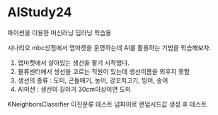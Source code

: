 # AIStudy24
파이썬을 이용한 머신러닝 딥러닝 학습용

시나리오
mbc상점에서 앱마켓을 운영하는데 AI를 활용하는 기법을 학습해보자.

1. 앱마켓에서 살아있는 생선을 팔기 시작했다.
2. 물류센터에서 생선을 고르는 직원이 있는데 생선이름을 외우지 못함
3. 생선의 종류 : 도미, 곤들매기, 농어, 강꼬치고기, 빙어, 송어
4. AI미션 : 생선의 길이가 30cm이상이면 도미

KNeighborsClassifier 이진분류 테스트
넘파이로 랜덤시드값 생성 후 테스트
